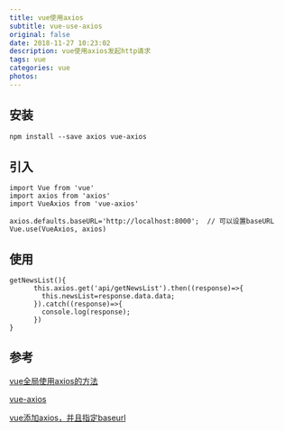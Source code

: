 ```yaml
---
title: vue使用axios
subtitle: vue-use-axios
original: false
date: 2018-11-27 10:23:02
description: vue使用axios发起http请求
tags: vue
categories: vue
photos:
---
```


## 安装

```reStructuredText
npm install --save axios vue-axios
```

## 引入

```vue
import Vue from 'vue'
import axios from 'axios'
import VueAxios from 'vue-axios'

axios.defaults.baseURL='http://localhost:8000';  // 可以设置baseURL
Vue.use(VueAxios, axios)
```

## 使用

```vue
getNewsList(){
      this.axios.get('api/getNewsList').then((response)=>{
        this.newsList=response.data.data;
      }).catch((response)=>{
        console.log(response);
      })
}
```

## 参考

[vue全局使用axios的方法](https://segmentfault.com/a/1190000013128858)

[vue-axios](https://www.npmjs.com/package/vue-axios)

[vue添加axios，并且指定baseurl](https://blog.csdn.net/wild46cat/article/details/78006280)